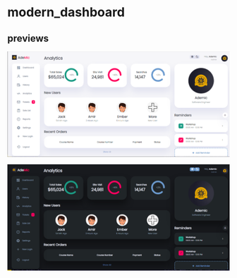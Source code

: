 # modern_dashboard

## previews
![light_mode 1](https://github.com/Ademic2022/Ademic2022/blob/main/previews/light_mode.png)

![dark_mode 2](https://github.com/Ademic2022/Ademic2022/blob/main/previews/dark_mode.png)
